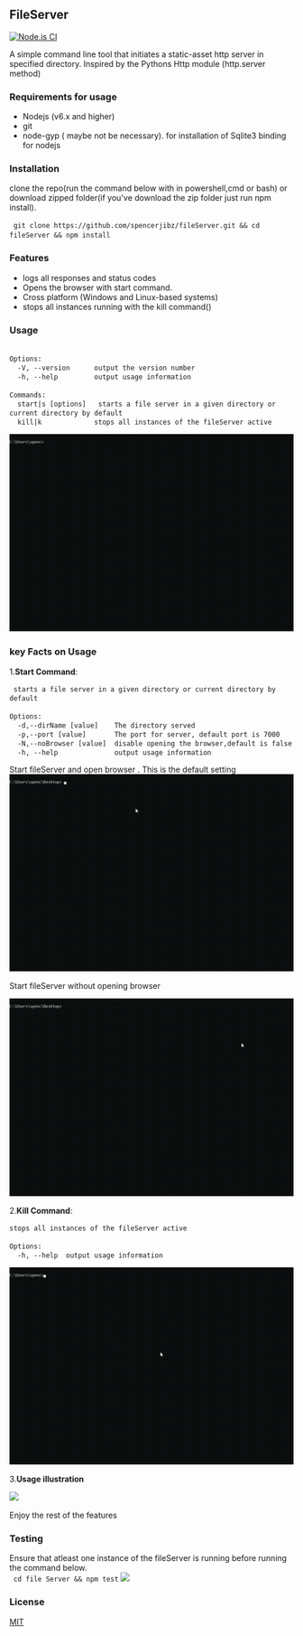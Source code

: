 ## FileServer 
[![Node.js CI](https://github.com/spencerjibz/fileServer/actions/workflows/node.js.yml/badge.svg)](https://github.com/spencerjibz/fileServer/actions/workflows/node.js.yml)

A simple command line tool that initiates a static-asset http server in specified directory. Inspired by the Pythons Http module (http.server method)
 
### Requirements for usage
 - Nodejs  (v6.x and higher) 
 - git
 - node-gyp ( maybe not be necessary). for installation of Sqlite3 binding for nodejs
### Installation
clone the repo(run the command below with in powershell,cmd or  bash) or download zipped folder(if you've download the zip folder just run npm install).<br>
 
``` git clone https://github.com/spencerjibz/fileServer.git && cd  fileServer && npm install```
 
### Features
-  logs all  responses and status codes
 - Opens the browser with start command. 
 - Cross platform (Windows and Linux-based systems)
 -  stops all instances running with the kill command()
### Usage
``` Usage: app [options] [command]

Options:
  -V, --version      output the version number
  -h, --help         output usage information

Commands:
  start|s [options]   starts a file server in a given directory or current directory by default
  kill|k             stops all instances of the fileServer active

  ```
  
![](https://raw.githubusercontent.com/spencerjibz/fileServer/master/assets/general.gif)
### key Facts on Usage

1.**Start Command**: <br> 
```  
 starts a file server in a given directory or current directory by default

Options:
  -d,--dirName [value]    The directory served
  -p,--port [value]       The port for server, default port is 7000
  -N,--noBrowser [value]  disable opening the browser,default is false
  -h, --help              output usage information

```
Start fileServer and  open browser . This is the default setting
 ![](https://raw.githubusercontent.com/spencerjibz/fileServer/master/assets/startCommand.gif)

Start fileServer without opening browser

 ![](https://raw.githubusercontent.com/spencerjibz/fileServer/master/assets/NobrowserCommand.gif)
 

2.**Kill Command**: <br>
``` 
stops all instances of the fileServer active

Options:
  -h, --help  output usage information

```
 ![](https://raw.githubusercontent.com/spencerjibz/fileServer/master/assets/killCommand.gif)

3.**Usage illustration**<br>
 

 ![](https://raw.githubusercontent.com/spencerjibz/fileServer/master/assets/Crd.gif)

 Enjoy the rest of the features
### Testing
 Ensure that  atleast one instance of the fileServer is running before running the command below.<br>
 ```  cd file Server && npm test ```
  ![](https://raw.githubusercontent.com/spencerjibz/fileServer/master/assets/tests.gif)

### License
  [MIT](https://github.com/spencerjibz/fileServer/blob/master/LICENSE)
